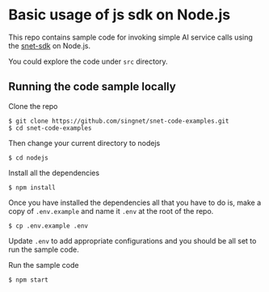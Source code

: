 # Basic usage of js sdk on Node.js

This repo contains sample code for invoking simple AI service calls using the [snet-sdk](https://www.npmjs.com/package/snet-sdk) on Node.js.

You could explore the code under `src` directory.

## Running the code sample locally
Clone the repo
```
$ git clone https://github.com/singnet/snet-code-examples.git
$ cd snet-code-examples
```

Then change your current directory to nodejs
```
$ cd nodejs
```

Install all the dependencies 
```
$ npm install
```

Once you have installed the dependencies all that you have to do is, make a copy of `.env.example` and name it `.env` at the root of the repo.
```
$ cp .env.example .env
``` 

Update `.env` to add appropriate configurations and you should be all set to run the sample code.

Run the sample code
```
$ npm start
``` 
